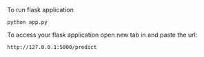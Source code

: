 To run flask application 

```
python app.py
```


To access your flask application open new tab in and paste the url:
```
http://127.0.0.1:5000/predict
```
